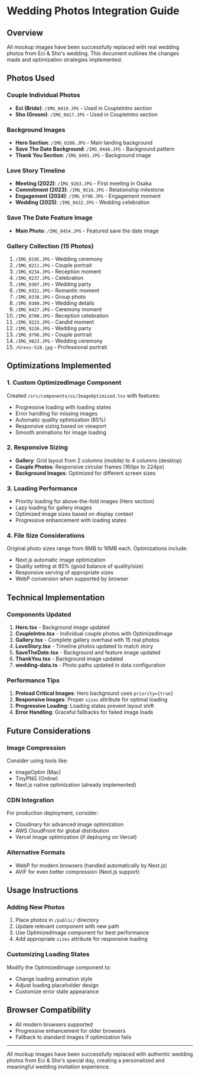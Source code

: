 # Wedding Photos Integration Guide

## Overview
All mockup images have been successfully replaced with real wedding photos from Eci & Sho's wedding. This document outlines the changes made and optimization strategies implemented.

## Photos Used

### Couple Individual Photos
- **Eci (Bride)**: `/IMG_0419.JPG` - Used in CoupleIntro section
- **Sho (Groom)**: `/IMG_0417.JPG` - Used in CoupleIntro section

### Background Images
- **Hero Section**: `/IMG_0288.JPG` - Main landing background
- **Save The Date Background**: `/IMG_0448.JPG` - Background pattern
- **Thank You Section**: `/IMG_0491.JPG` - Background image

### Love Story Timeline
- **Meeting (2022)**: `/IMG_9263.JPG` - First meeting in Osaka
- **Commitment (2023)**: `/IMG_9516.JPG` - Relationship milestone
- **Engagement (2024)**: `/IMG_9790.JPG` - Engagement moment
- **Wedding (2025)**: `/IMG_0432.JPG` - Wedding celebration

### Save The Date Feature Image
- **Main Photo**: `/IMG_0454.JPG` - Featured save the date image

### Gallery Collection (15 Photos)
1. `/IMG_0195.JPG` - Wedding ceremony
2. `/IMG_0211.JPG` - Couple portrait
3. `/IMG_0234.JPG` - Reception moment
4. `/IMG_0237.JPG` - Celebration
5. `/IMG_0307.JPG` - Wedding party
6. `/IMG_0321.JPG` - Romantic moment
7. `/IMG_0338.JPG` - Group photo
8. `/IMG_0380.JPG` - Wedding details
9. `/IMG_0427.JPG` - Ceremony moment
10. `/IMG_8700.JPG` - Reception celebration
11. `/IMG_9223.JPG` - Candid moment
12. `/IMG_9226.JPG` - Wedding party
13. `/IMG_9798.JPG` - Couple portrait
14. `/IMG_9823.JPG` - Wedding ceremony
15. `/Gress-518.jpg` - Professional portrait

## Optimizations Implemented

### 1. Custom OptimizedImage Component
Created `/src/components/ui/ImageOptimized.tsx` with features:
- Progressive loading with loading states
- Error handling for missing images
- Automatic quality optimization (85%)
- Responsive sizing based on viewport
- Smooth animations for image loading

### 2. Responsive Sizing
- **Gallery**: Grid layout from 2 columns (mobile) to 4 columns (desktop)
- **Couple Photos**: Responsive circular frames (160px to 224px)
- **Background Images**: Optimized for different screen sizes

### 3. Loading Performance
- Priority loading for above-the-fold images (Hero section)
- Lazy loading for gallery images
- Optimized image sizes based on display context
- Progressive enhancement with loading states

### 4. File Size Considerations
Original photo sizes range from 8MB to 16MB each. Optimizations include:
- Next.js automatic image optimization
- Quality setting at 85% (good balance of quality/size)
- Responsive serving of appropriate sizes
- WebP conversion when supported by browser

## Technical Implementation

### Components Updated
1. **Hero.tsx** - Background image updated
2. **CoupleIntro.tsx** - Individual couple photos with OptimizedImage
3. **Gallery.tsx** - Complete gallery overhaul with 15 real photos
4. **LoveStory.tsx** - Timeline photos updated to match story
5. **SaveTheDate.tsx** - Background and feature image updated
6. **ThankYou.tsx** - Background image updated
7. **wedding-data.ts** - Photo paths updated in data configuration

### Performance Tips
1. **Preload Critical Images**: Hero background uses `priority={true}`
2. **Responsive Images**: Proper `sizes` attribute for optimal loading
3. **Progressive Loading**: Loading states prevent layout shift
4. **Error Handling**: Graceful fallbacks for failed image loads

## Future Considerations

### Image Compression
Consider using tools like:
- ImageOptim (Mac)
- TinyPNG (Online)
- Next.js native optimization (already implemented)

### CDN Integration
For production deployment, consider:
- Cloudinary for advanced image optimization
- AWS CloudFront for global distribution
- Vercel image optimization (if deploying on Vercel)

### Alternative Formats
- WebP for modern browsers (handled automatically by Next.js)
- AVIF for even better compression (Next.js support)

## Usage Instructions

### Adding New Photos
1. Place photos in `/public/` directory
2. Update relevant component with new path
3. Use OptimizedImage component for best performance
4. Add appropriate `sizes` attribute for responsive loading

### Customizing Loading States
Modify the OptimizedImage component to:
- Change loading animation style
- Adjust loading placeholder design
- Customize error state appearance

## Browser Compatibility
- All modern browsers supported
- Progressive enhancement for older browsers
- Fallback to standard images if optimization fails

---

All mockup images have been successfully replaced with authentic wedding photos from Eci & Sho's special day, creating a personalized and meaningful wedding invitation experience. 